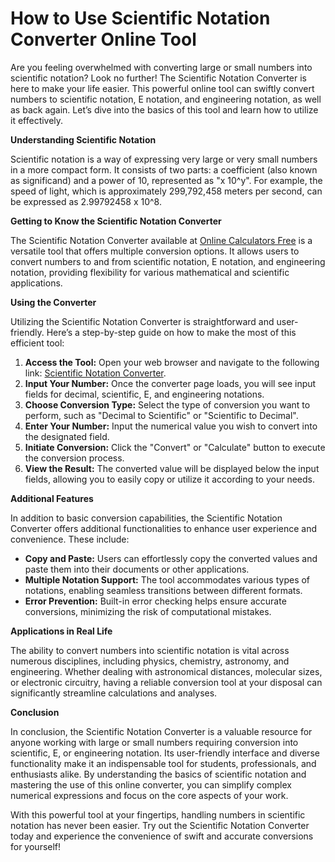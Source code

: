 How to Use Scientific Notation Converter Online Tool
====================================================

Are you feeling overwhelmed with converting large or small numbers into scientific notation? Look no further! The Scientific Notation Converter is here to make your life easier. This powerful online tool can swiftly convert numbers to scientific notation, E notation, and engineering notation, as well as back again. Let’s dive into the basics of this tool and learn how to utilize it effectively.

**Understanding Scientific Notation**

Scientific notation is a way of expressing very large or very small numbers in a more compact form. It consists of two parts: a coefficient (also known as significand) and a power of 10, represented as "x 10^y". For example, the speed of light, which is approximately 299,792,458 meters per second, can be expressed as 2.99792458 x 10^8.

**Getting to Know the Scientific Notation Converter**

The Scientific Notation Converter available at [Online Calculators Free](https://www.onlinecalculatorsfree.com/convert/scientific-notation-converter.html) is a versatile tool that offers multiple conversion options. It allows users to convert numbers to and from scientific notation, E notation, and engineering notation, providing flexibility for various mathematical and scientific applications.

**Using the Converter**

Utilizing the Scientific Notation Converter is straightforward and user-friendly. Here’s a step-by-step guide on how to make the most of this efficient tool:

1. **Access the Tool:** Open your web browser and navigate to the following link: [Scientific Notation Converter](https://www.onlinecalculatorsfree.com/convert/scientific-notation-converter.html).
2. **Input Your Number:** Once the converter page loads, you will see input fields for decimal, scientific, E, and engineering notations.
3. **Choose Conversion Type:** Select the type of conversion you want to perform, such as "Decimal to Scientific" or "Scientific to Decimal".
4. **Enter Your Number:** Input the numerical value you wish to convert into the designated field.
5. **Initiate Conversion:** Click the "Convert" or "Calculate" button to execute the conversion process.
6. **View the Result:** The converted value will be displayed below the input fields, allowing you to easily copy or utilize it according to your needs.

**Additional Features**

In addition to basic conversion capabilities, the Scientific Notation Converter offers additional functionalities to enhance user experience and convenience. These include:

- **Copy and Paste:** Users can effortlessly copy the converted values and paste them into their documents or other applications.
- **Multiple Notation Support:** The tool accommodates various types of notations, enabling seamless transitions between different formats.
- **Error Prevention:** Built-in error checking helps ensure accurate conversions, minimizing the risk of computational mistakes.

**Applications in Real Life**

The ability to convert numbers into scientific notation is vital across numerous disciplines, including physics, chemistry, astronomy, and engineering. Whether dealing with astronomical distances, molecular sizes, or electronic circuitry, having a reliable conversion tool at your disposal can significantly streamline calculations and analyses.

**Conclusion**

In conclusion, the Scientific Notation Converter is a valuable resource for anyone working with large or small numbers requiring conversion into scientific, E, or engineering notation. Its user-friendly interface and diverse functionality make it an indispensable tool for students, professionals, and enthusiasts alike. By understanding the basics of scientific notation and mastering the use of this online converter, you can simplify complex numerical expressions and focus on the core aspects of your work.

With this powerful tool at your fingertips, handling numbers in scientific notation has never been easier. Try out the Scientific Notation Converter today and experience the convenience of swift and accurate conversions for yourself!